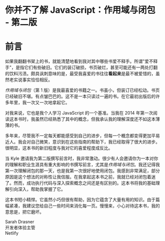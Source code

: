 # 你并不了解 JavaScript：作用域与闭包 - 第二版

# 前言

如果我翻翻书架上的书，就能清楚地看到我对其中哪些书爱不释手。所谓"爱不释手"，是指它们有些破旧。它们的装订破损，书页破烂，甚至可能还有一两处打翻的饮料污渍。颇具讽刺意味的是，最受我喜爱的书往往**看起来**是最不被爱惜的，虽然老实说事实恰恰相反。

_作用域与闭包_（第 1 版）是我最喜爱的书籍之一。书虽小，但装订已经松动。书页已经破旧不堪。有点皱巴巴的。这不是一本只读过一遍的书。在它最初出版后的许多年里，我一次又一次地拿起它。

对我来说，它也是我个人学习 JavaScript 的一个基准。当我在 2014 年第一次阅读这本书时，我虽然已经熟悉了其中的概念，但我承认我的理解深度还不如这本薄薄的书。

多年来，尽管我不一定每天都能感受到自己的进步，但每一个概念都变得更加平易近人。我会对自己微笑，意识到在这些指南的帮助下，我已经取得了很大的进步。很明显，这本书的新旧程度与我对它的喜爱程度成反比。

当 Kyle 邀请我为第二版撰写前言时，我非常激动。很少有人会邀请你为一本对你的理解和职业生涯具有重大影响的书撰写前言，尤其是*作用域与闭包*。我还记得我第一次理解闭包的那一天，也是我第一次很好地使用闭包。我感到非常满足，部分原因是这个想法的对称性让我信服。在我拿起这本书之前，我就已经对闭包着迷了。然而，成功执行代码与深入探索概念之间还是有区别的。这本书将我的基础理解引向深入，帮助我掌握了它。

这本书短小精悍。它虽然小巧但很有帮助，因为它蕴含了大量有用的知识。由于篇幅紧凑，我建议您给自己一些时间来消化每一页。慢慢来，小心对待这本书，我的意思是，把它磨坏。

Sarah Drasner<br>
开发者体验主管<br>
Netlify
